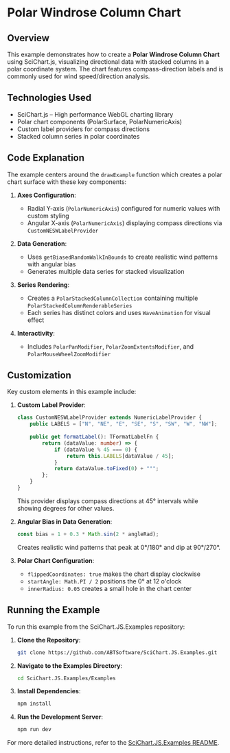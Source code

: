 # Polar Windrose Column Chart

## Overview

This example demonstrates how to create a **Polar Windrose Column Chart** using SciChart.js, visualizing directional data with stacked columns in a polar coordinate system. The chart features compass-direction labels and is commonly used for wind speed/direction analysis.

## Technologies Used

- SciChart.js – High performance WebGL charting library
- Polar chart components (PolarSurface, PolarNumericAxis)
- Custom label providers for compass directions
- Stacked column series in polar coordinates

## Code Explanation

The example centers around the `drawExample` function which creates a polar chart surface with these key components:

1. **Axes Configuration**:
   - Radial Y-axis (`PolarNumericAxis`) configured for numeric values with custom styling
   - Angular X-axis (`PolarNumericAxis`) displaying compass directions via `CustomNESWLabelProvider`

2. **Data Generation**:
   - Uses `getBiasedRandomWalkInBounds` to create realistic wind patterns with angular bias
   - Generates multiple data series for stacked visualization

3. **Series Rendering**:
   - Creates a `PolarStackedColumnCollection` containing multiple `PolarStackedColumnRenderableSeries`
   - Each series has distinct colors and uses `WaveAnimation` for visual effect

4. **Interactivity**:
   - Includes `PolarPanModifier`, `PolarZoomExtentsModifier`, and `PolarMouseWheelZoomModifier`

## Customization

Key custom elements in this example include:

1. **Custom Label Provider**:
   ```typescript
   class CustomNESWLabelProvider extends NumericLabelProvider {
       public LABELS = ["N", "NE", "E", "SE", "S", "SW", "W", "NW"];
       
       public get formatLabel(): TFormatLabelFn {
           return (dataValue: number) => {
               if (dataValue % 45 === 0) {
                   return this.LABELS[dataValue / 45];
               }
               return dataValue.toFixed(0) + "°";
           };
       }
   }
   ```
   This provider displays compass directions at 45° intervals while showing degrees for other values.

2. **Angular Bias in Data Generation**:
   ```typescript
   const bias = 1 + 0.3 * Math.sin(2 * angleRad);
   ```
   Creates realistic wind patterns that peak at 0°/180° and dip at 90°/270°.

3. **Polar Chart Configuration**:
   - `flippedCoordinates: true` makes the chart display clockwise
   - `startAngle: Math.PI / 2` positions the 0° at 12 o'clock
   - `innerRadius: 0.05` creates a small hole in the chart center

## Running the Example

To run this example from the SciChart.JS.Examples repository:

1. **Clone the Repository**:
   ```bash
   git clone https://github.com/ABTSoftware/SciChart.JS.Examples.git
   ```

2. **Navigate to the Examples Directory**:
   ```bash
   cd SciChart.JS.Examples/Examples
   ```

3. **Install Dependencies**:
   ```bash
   npm install
   ```

4. **Run the Development Server**:
   ```bash
   npm run dev
   ```

For more detailed instructions, refer to the [SciChart.JS.Examples README](https://github.com/ABTSoftware/SciChart.JS.Examples/blob/master/README.md).
